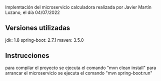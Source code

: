 Implemtación del microservicio calculadora realizada por Javier Martín Lozano, el día 04/07/2022



Versiones utilizadas
---------------------
jdk: 1.8
spring-boot: 2.7.1
maven: 3.5.0



Instrucciones
-------------
para compilar el proyecto se ejecuta el comando "mvn clean install"
para arrancar el microservicio se ejecuta el comando "mvn spring-boot:run"